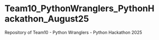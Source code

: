 # Team10_PythonWranglers_PythonHackathon_August25
Repository of Team10 - Python Wranglers - Python Hackathon 2025 
